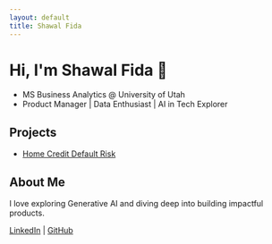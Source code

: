 ```yaml
---
layout: default
title: Shawal Fida
---
```


# Hi, I'm Shawal Fida 👋
- MS Business Analytics @ University of Utah
- Product Manager | Data Enthusiast | AI in Tech Explorer

## Projects
- [Home Credit Default Risk](https://github.com/shawalfida/home-credit-default-risk)

## About Me
I love exploring Generative AI and diving deep into building impactful products.

[LinkedIn](https://www.linkedin.com/in/shawal-fida/) | [GitHub](https://github.com/shawalfida)